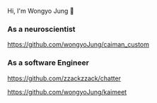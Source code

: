 
Hi, I'm Wongyo Jung 👋


### As a neuroscientist ###
https://github.com/wongyoJung/caiman_custom


### As a software Engineer ###
https://github.com/zzackzzack/chatter

https://github.com/wongyoJung/kaimeet


<!--
**wongyoJung/wongyoJung** is a ✨ _special_ ✨ repository because its `README.md` (this file) appears on your GitHub profile.

Here are some ideas to get you started:

- 🔭 I’m currently working on ...
- 🌱 I’m currently learning ...
- 👯 I’m looking to collaborate on ...
- 🤔 I’m looking for help with ...
- 💬 Ask me about ...
- 📫 How to reach me: ...
- 😄 Pronouns: ...
- ⚡ Fun fact: ...
-->
